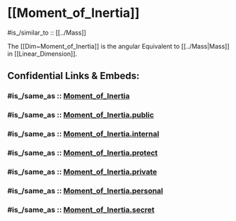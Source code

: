 
# [[Moment_of_Inertia]] 

#is_/similar_to :: [[../Mass]] 

The [[Dim~Moment_of_Inertia]] is the angular Equivalent to [[../Mass|Mass]] in [[Linear_Dimension]]. 


## Confidential Links & Embeds: 

### #is_/same_as :: [Moment_of_Inertia](/_Standards/Dimension/Angular_Dimension/Moment_of_Inertia.md) 

### #is_/same_as :: [Moment_of_Inertia.public](/_public/Dimension/Angular_Dimension/Moment_of_Inertia.public.md) 

### #is_/same_as :: [Moment_of_Inertia.internal](/_internal/Dimension/Angular_Dimension/Moment_of_Inertia.internal.md) 

### #is_/same_as :: [Moment_of_Inertia.protect](/_protect/Dimension/Angular_Dimension/Moment_of_Inertia.protect.md) 

### #is_/same_as :: [Moment_of_Inertia.private](/_private/Dimension/Angular_Dimension/Moment_of_Inertia.private.md) 

### #is_/same_as :: [Moment_of_Inertia.personal](/_personal/Dimension/Angular_Dimension/Moment_of_Inertia.personal.md) 

### #is_/same_as :: [Moment_of_Inertia.secret](/_secret/Dimension/Angular_Dimension/Moment_of_Inertia.secret.md)

